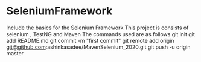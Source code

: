 # SeleniumFramework
Include the basics for the Selenium Framework
This project is consists of selenium , TestNG and Maven
The commands used are as follows
git init
git add README.md
git commit -m "first commit"
git remote add origin git@github.com:ashinkasadee/MavenSelenium_2020.git
git push -u origin master
